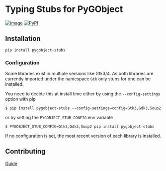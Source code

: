 # Typing Stubs for PyGObject

[![image](https://travis-ci.org/pygobject/pygobject-stubs.svg?branch=master)](https://travis-ci.org/pygobject/pygobject-stubs)
[![PyPI](https://img.shields.io/pypi/v/pygobject-stubs)](https://pypi.org/project/PyGObject-stubs)

## Installation
```
pip install pygobject-stubs
```

### Configuration

Some libraries exist in multiple versions like Gtk3/4. As both libraries are
currently imported under the namespace `Gtk` only stubs for one can be installed.

You need to decide this at install time either by using the `--config-settings` option
with pip

	$ pip install pygobject-stubs --config-settings=config=Gtk3,Gdk3,Soup2

or by setting the `PYGOBJECT_STUB_CONFIG` env variable

	$ PYGOBJECT_STUB_CONFIG=Gtk3,Gdk3,Soup2 pip install pygobject-stubs

If no configuration is set, the most recent version of each library is installed. 

## Contributing

[Guide](./CONTRIBUTING.md)
